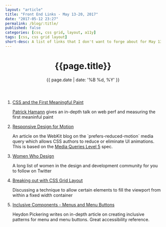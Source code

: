 ```yaml
---
layout: "article"
title: "Front End Links - May 13-20, 2017"
date: "2017-05-12 23:27"
permalink: /blog/:title/
published: false
categories: [css, css grid, layout, a11y]
tags: [css, css grid layout]
short-desc: A list of links that I don't want to forge about for May 13 to May 20, 2017
---
```


<header>
<h1>{{page.title}}</h1>
{{ page.date | date: '%B %d, %Y' }}
</header>

<ol>
  <li>
    <a href="https://pusher.com/sessions/meetup/london-css/css-and-the-first-meaningful-paint">CSS and the First Meaningful Paint</a>
    <p><a href="https://twitter.com/patrickhamann">Patrick Hamann</a> gives an in-depth talk on web perf and measuring the first meaninful paint</p>
  </li>
  <li>
    <a href="https://webkit.org/blog/7551/responsive-design-for-motion/">Responsive Design for Motion</a>
    <p>An article on the WebKit blog on the `prefers-reduced-motion` media query which allows CSS authors to reduce or eliminate UI animations. This is based on the <a href="https://drafts.csswg.org/mediaqueries-5/#mf-user-preferences">Media Queries Level 5</a> spec.
    </p>
  </li>
  <li>
  <a href="https://womenwho.design/">Women Who Design</a>
  <p>A long list of women in the design and development community for you to follow on Twitter</p>
  </li>
  <li>
    <a href="https://cloudfour.com/thinks/breaking-out-with-css-grid-layout/">Breaking out with CSS Grid Layout</a>
    <p>Discussing a technique to allow certain elements to fill the viewport from within a fixed width container</p>
  </li>
  <li>
    <a href="https://inclusive-components.design/menus-menu-buttons/">Inclusive Components - Menus and Menu Buttons</a>
    <p>Heydon Pickering writes on in-depth article on creating inclusive patterns for menu and menu buttons. Great accessibility reference.
  </li>
</ol>
